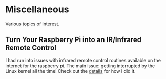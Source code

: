 # Miscellaneous
Various topics of interest.

## Turn Your Raspberry Pi into an IR/Infrared Remote Control
I had run into issues with infrared remote control routines available on the internet for the raspberry pi.  The main issue:  getting interrupted by the Linux kernel all the time!  Check out the [details](./RaspberryPi_InfraredRemoteControl) for how I did it.

